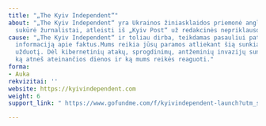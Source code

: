 ```yaml
---
title: "„The Kyiv Independent“"
about: "„The Kyiv Independent“ yra Ukrainos žiniasklaidos priemonė anglų kalba, kurią
  sukūrė žurnalistai, atleisti iš „Kyiv Post“ už redakcinės nepriklausomybės gynimą."
cause: "„The Kyiv Independent“ ir toliau dirba, teikdamas pasauliui patikimą, svarbią
  informaciją apie faktus.Mums reikia jūsų paramos atliekant šią sunkią ir nenuspėjamą
  užduotį. Dėl kibernetinių atakų, sprogdinimų, antžeminių invazijų sunku nuspėti,
  ką atneš ateinančios dienos ir ką mums reikės reaguoti."
forma:
- Auka
rekvizitai: ''
website: https://kyivindependent.com
weight: 6
support_link: " https://www.gofundme.com/f/kyivindependent-launch?utm_source=customer&utm_medium=copy_link_all&utm_campaign=m_pd%20share-sheet"

---
```

